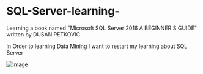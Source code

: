 # SQL-Server-learning-
Learning a book named "Microsoft SQL Server 2016 A BEGINNER'S GUIDE" written by  DUSAN PETKOVIC


In Order to learning Data Mining
I want to restart my learning about SQL Server 

![image](https://user-images.githubusercontent.com/40532135/178183764-2063dd4a-d483-408b-b978-5e599ca1aa3e.png)
